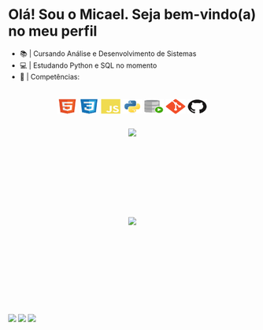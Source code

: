 # Olá! Sou o Micael. Seja bem-vindo(a) no meu perfil
- 📚 | Cursando Análise e Desenvolvimento de Sistemas 
- 💻 | Estudando Python e SQL no momento
- 📝 | Competências:

<div style="margin-top: 20px; text-align: center;"><br>
  <img alt="HTML_icon" height="30" width="40" src="https://raw.githubusercontent.com/devicons/devicon/master/icons/html5/html5-original.svg">
  <img alt="CSS_icon" height="30" width="40" src="https://raw.githubusercontent.com/devicons/devicon/master/icons/css3/css3-original.svg">
  <img alt="JS_icon" height="30" width="40" src="https://raw.githubusercontent.com/devicons/devicon/master/icons/javascript/javascript-plain.svg">
  <img alt="Python_icon" height="30" width="40" src="https://raw.githubusercontent.com/devicons/devicon/master/icons/python/python-original.svg">
  <img alt="SQL_icon" height="30" width="40" src="https://raw.githubusercontent.com/devicons/devicon/master/icons/sqldeveloper/sqldeveloper-original.svg">
  <img alt="Git_icon" height="30" width="40" src="https://raw.githubusercontent.com/devicons/devicon/master/icons/git/git-original.svg">
  <img alt="GitHub_icon" height="30" width="40" src="https://raw.githubusercontent.com/devicons/devicon/master/icons/github/github-original.svg">
</div>

<div style="display: flex; flex-direction: column; align-items: center; gap: 10px;"><br>
    <a href="https://github.com/micaelcorrea1">
    <img height="180em" style="display: block;" src="https://github-readme-stats.vercel.app/api?username=micaelcorrea1&show_icons=true&card_width=300&theme=midnight-purple"/>
    <img height="180em" style="display: block;" src="https://github-readme-stats.vercel.app/api/top-langs/?username=micaelcorrea1&layout=compact&card_width=300&theme=midnight-purple"/>
</div>

<div> <br>
  <a href="https://instagram.com/l_micael_l" target="_blank"><img src="https://img.shields.io/badge/-Instagram-%23E4405F?style=for-the-badge&logo=instagram&logoColor=white" target="_blank"></a>
  <a href = "mailto:micaelcorrea1101@gmail.com"><img src="https://img.shields.io/badge/-Gmail-%23333?style=for-the-badge&logo=gmail&logoColor=white" target="_blank"></a>
  <a href="https://www.linkedin.com/in/micaelrodriguescorrea" target="_blank"><img src="https://img.shields.io/badge/-LinkedIn-%230077B5?style=for-the-badge&logo=linkedin&logoColor=white" target="_blank"></a> 
</div>
